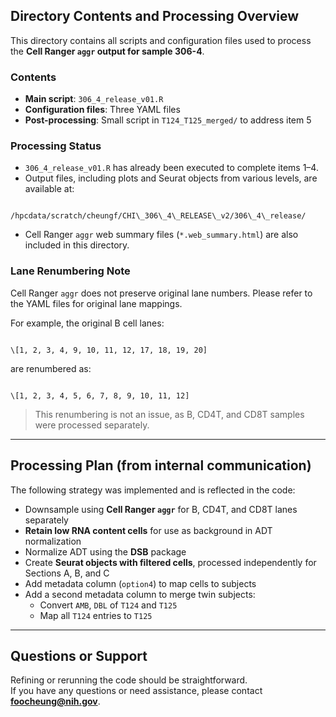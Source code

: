 

## Directory Contents and Processing Overview

This directory contains all scripts and configuration files used to process the **Cell Ranger `aggr` output for sample 306-4**.

### Contents

- **Main script**: `306_4_release_v01.R`
- **Configuration files**: Three YAML files
- **Post-processing**: Small script in `T124_T125_merged/` to address item 5

### Processing Status

- `306_4_release_v01.R` has already been executed to complete items 1–4.
- Output files, including plots and Seurat objects from various levels, are available at:

```

/hpcdata/scratch/cheungf/CHI\_306\_4\_RELEASE\_v2/306\_4\_release/

```

- Cell Ranger `aggr` web summary files (`*.web_summary.html`) are also included in this directory.

### Lane Renumbering Note

Cell Ranger `aggr` does not preserve original lane numbers. Please refer to the YAML files for original lane mappings.

For example, the original B cell lanes:

```

\[1, 2, 3, 4, 9, 10, 11, 12, 17, 18, 19, 20]

```

are renumbered as:

```

\[1, 2, 3, 4, 5, 6, 7, 8, 9, 10, 11, 12]

```

> This renumbering is not an issue, as B, CD4T, and CD8T samples were processed separately.

---

## Processing Plan (from internal communication)

The following strategy was implemented and is reflected in the code:

- Downsample using **Cell Ranger `aggr`** for B, CD4T, and CD8T lanes separately
- **Retain low RNA content cells** for use as background in ADT normalization
- Normalize ADT using the **DSB** package
- Create **Seurat objects with filtered cells**, processed independently for Sections A, B, and C
- Add metadata column (`option4`) to map cells to subjects
- Add a second metadata column to merge twin subjects:
  - Convert `AMB`, `DBL` of `T124` and `T125`
  - Map all `T124` entries to `T125`

---

## Questions or Support

Refining or rerunning the code should be straightforward.  
If you have any questions or need assistance, please contact **foocheung@nih.gov**.


